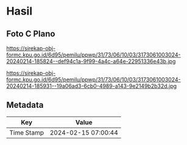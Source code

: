 # Hasil

## Foto C Plano

https://sirekap-obj-formc.kpu.go.id/6d95/pemilu/ppwp/31/73/06/10/03/3173061003024-20240214-185824--def94c1a-9f99-4a4c-a64e-22951336e43b.jpg

https://sirekap-obj-formc.kpu.go.id/6d95/pemilu/ppwp/31/73/06/10/03/3173061003024-20240214-185931--19a06ad3-6cb0-4989-a143-9e2149b2b32d.jpg


## Metadata

| Key        | Value               |
| ---------- | ------------------- |
| Time Stamp | 2024-02-15 07:00:44 |



